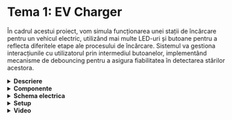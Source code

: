 # Tema 1: EV Charger
În cadrul acestui proiect, vom simula funcționarea unei stații de încărcare pentru un vehicul electric, utilizând mai multe LED-uri și butoane pentru a reflecta diferitele etape ale procesului de încărcare. Sistemul va gestiona interacțiunile cu utilizatorul prin intermediul butoanelor, implementând mecanisme de debouncing pentru a asigura fiabilitatea în detectarea stărilor acestora.

<details>
  <summary><b>Descriere</b></summary>

  ## 1. Detalii tehnice:
  LED RGB: Indică starea stației.
  - Verde: Stația este liberă.
  - Roșu: Stația este ocupată.
  - 
LED-uri simple (L1, L2, L3, L4): Semnalizează nivelul de încărcare al bateriei.
  - L1: 25%
  - L2: 50%
  - L3: 75%
  - L4: 100%
  - 
Funcționare LED-uri:
  - LED-urile se activează la un interval de 3 secunde.
  - LED-ul corespunzător nivelului curent de încărcare clipește, în timp ce cele anterioare rămân aprinse.
  - 
Buton de control:
  - Start: Pornește încărcarea. Dacă este apăsat în timpul încărcării, nu are efect.
  - Stop: Oprește încărcarea forțat și resetează stația. Nu are efect dacă stația este liberă.

  ## 2. Flow:
  La început, stația se află în starea „liberă”, cu LED-ul verde activat și loader-ul stins. Când utilizatorul apasă butonul de start, LED-ul de disponibilitate devine roșu, semnalizând că stația este ocupată, iar încărcarea începe prin aprinderea LED-ului L1, care va clipește timp de 3 secunde.

După această perioadă, L1 rămâne aprins, iar L2 începe să clipească. Procesul de activare continuă până când toate LED-urile indică o încărcare de 100%. Odată ce încărcarea este completă, toate LED-urile clipesc simultan de 3 ori pentru a semnala terminarea procesului, după care se sting și LED-ul de disponibilitate revine la verde.

Dacă butonul de stop este apăsat lung în timpul încărcării, aceasta se va opri imediat, activând animația de final (toate LED-urile clipesc de 3 ori) și resetând stația la starea „liberă”, cu LED-ul verde. Apăsarea butonului de stop când stația este liberă nu va produce efecte.


</details>


<details>
  <summary> <b> Componente </b> </summary>

 ## Componente:
  - 4x LED-uri (pentru a simula procentul de încărcare)
  - 1x LED RGB (pentru starea de liber sau ocupat)
  - 2x Butoane (pentru start încărcare și stop încărcare)
  - 9x Rezistoare (7x 220ohm, 2x 1K)
  - Breadboard
  - Linii de legătură
  
</details>


<details>
  <summary> <b> Schema electrica </b> </summary>

  ## Schema electrica a circuitului in TinkerCAD 
  ![setup](https://github.com/user-attachments/assets/9e0892b0-428a-4b1a-aafd-666db2830bd4)

  
</details>


<details>
  <summary> <b> Setup </b> </summary>
  
  ## Poze cu montajul:
<img src="https://github.com/user-attachments/assets/b3647c80-f51f-4903-9506-825c08fea1bb" alt="setup1" width="300">
<img src="https://github.com/user-attachments/assets/ac2cfd8e-2514-4446-813e-46794dd36e47" alt="setup2" width="300">
<img src="https://github.com/user-attachments/assets/5ae396f1-88af-4437-8e3e-5b6afec00699" alt="setup3" width="300">


</details>


<details>
  <summary> <b> Video </b> </summary>

  ## Link:
  https://drive.google.com/file/d/1oj4YF9c2sbRw6qnyjYA-aW5heLhdKSXW/view?usp=drivesdk
</details>
